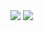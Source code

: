                 
<picture>
  <source
    srcset="https://github-readme-stats.vercel.app/api?username=dpaiane&show_icons=true&theme=dark"
    media="(prefers-color-scheme: dark)"
  />
  <source
    srcset="https://github-readme-stats.vercel.app/api?username=dpaiane&show_icons=true"
    media="(prefers-color-scheme: light), (prefers-color-scheme: no-preference)"
  />
  <img src="https://github-readme-stats.vercel.app/api?username=dpaiane&show_icons=true" />
</picture>

  <link rel="stylesheet" type='text/css' href="https://cdn.jsdelivr.net/gh/devicons/devicon@latest/devicon.min.css" />
  
 
<img src="https://cdn.jsdelivr.net/gh/devicons/devicon@latest/icons/arduino/arduino-original.svg" />
             
<svg viewBox="0 0 128 128">
<g fill="#00979c" fill-rule="evenodd"><path d="M.3 66,5v-9,6c.2-.1.2-.3.2-.5 3-13,1 11,2-21 24,2-24,1 1,1-.3 2,3-.2 3,4-.6h6,4c.1.2.4.1.6.1 6,4,7 12,2 3 17,3 7 4,4 3,3 7,8 7,5 10,9 12 .4.6.6.6 1 0 1,8-2,6 3,7-5,1 5,9-7,4 5,3-5,7 11,7-9,7 19,5-11,1 1,1-.3 2,4-.2 3,5-.6h6,2c.1.2.3.1.5.1 1.9.2 3.7.6 5.5 1.1 13.4 3.9 22.9 16.2 22.1 30.1-.6 11.7-6.5 20.1-16.8 25.4-5.1 2.8-10.7 3.5-16.5 3.4-7.6-.1-14.2-2.7-19.9-7.7-4-3.5-7.1-7.7-10-12.1-.4-.6-.6-.5-1 .1-1.8 2.7-3.7 5.4-5.9 8-3.9 4.4-8.4 8-14 9.9-6.9 2.4-13.9 2,5-20,9,6-10,1-2,9-17-9,3-20,8-19,1-,6-1,6-,9-3,4-1,4-5zm31,8 14,7c5,7,2 10,6-1,7 14,8-5,6 4,3-4 7,4-9 10,5-13,9,1-.3,1-. 5-,1-,8-2,6-4,1-5,3-8,2-8,9-11,6-6,9-6,6-15-8,8-24,1-5,9-7,5 2,5-12,3 7,8-13,4 15,8-1,1 7,5 1,8 13,5 7,8 18 4 2,9 8,5 4,1 13,4 4zm63,4 0c2,2 0 4,4-.1 6,5-.7 7,9-2,4 13,1-7,3 14,6-15,5 1,5-8,1-1,6-14,6-8,4-19,2-7,5-5,2-18,4-4,7-26 1-5,1 3,8-8,5 8,9-11,9 14,2-.2,3-.1,5 0 .8 2,7 4,3 5,4 8,6 8,9 12,3 4,4 4,7 9,7 7,4 16,3 7,1zm0 0"></path><path d="M32 58,5c3,2 0 6,5,1 9,7 0 .8 0 .9.2.9 1-.1.9-.1 1.8 0 2.7.1.8-.1 1-1 1H28.8c-2.2 0-4.4-.1-6.6 0-.7 0-.9-.2-.9-1 .1-.9.1-1.8 0-2.8 0-.7.2-.9.9-.9 3.2.1 6.5 0 9.8 0zm63-6.4c.8 0 1.6.1 2.3 0 .5 0 .7.2.7.7-.1 1.4 0 2.8-.1 4.2 0 .7.2.9.9.9 1.3-.1 2.7 0 4.1-.1.6 0 .8.1.8.8v4.6c0 .5-.2.7-.7.7-1.4-.1-2.8 0-4.3-.1-.6 0-.8.2-.8.8.1 1,4 0 2.8.1 4,2 0 .6-.2.9-.8.9-1.5-.1-3-.1-4.5 0-.6 0-.8-.2-.8-.8.1-1.5 0-2.9.1-4.4 0-.5-.2-.7-.7-.7-1.4.1-2.8 0-4.2.1-.8 0-.9-.3-.9-.9 0-1.4.1-2.8 0-4.2-.1-.8.3-1 1-1 1.4.1 2,7 0 4.1.1.5 0 .7-.2.7-.7-.1-1.4 0-2.9-.1-4.3 0-.6.2-.8.8-.8.8.1 1.5 0 2.3 0zm29.852-27.623c-.133.199-.18.265-.223.332-.242.363-.055 1.097-.664 1.086-.54-.012-.403-.684-.594-1.051-.05-.098-.11-.188-.277-.461 0 .504.008.789 0 1.078-.008.195.035.441-.274.457-.312.016-.293-.234-.297-.43-.007-.68-.007-1.355-.003-2.031 0-.23-.036-.496.324-.504.27-.00 4.504-.015.617.336.144.43.195.91.527 1.324.317-.402.371-.867.492-1.293.102-.347.317-.37.598-.37.356.003.34.253.344.488.004.68.004 1.355-.004 2.035-.004.191.023.445-.281.449-.305 0-.282-.242-.285-.442-.008-.289 0-.574 0-1.003zm-3.712-1.532c.087 0 .18-.015.262 0 ... ... 0-.328.254-.262.442-.27.265-.012.527-.004.793-.004zm0 0"></caminho></g>
 </svg>
          

